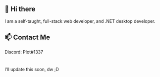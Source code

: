 ## 👋 Hi there
I am a self-taught, full-stack web developer, and .NET desktop developer.
## 📫 Contact Me
Discord: Plot#1337
#
I'll update this soon, dw ;D
